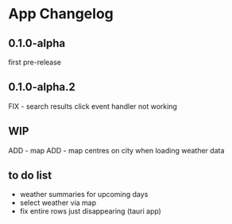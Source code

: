 # App Changelog

## 0.1.0-alpha
first pre-release

## 0.1.0-alpha.2
FIX - search results click event handler not working

## WIP
ADD - map
ADD - map centres on city when loading weather data

## to do list
- weather summaries for upcoming days
- select weather via map
- fix entire rows just disappearing (tauri app)